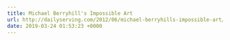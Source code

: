 ```yaml
---
title: Michael Berryhill's Impossible Art
url: http://dailyserving.com/2012/06/michael-berryhills-impossible-art/
date: 2019-03-24 01:53:23 +0000
---
```

